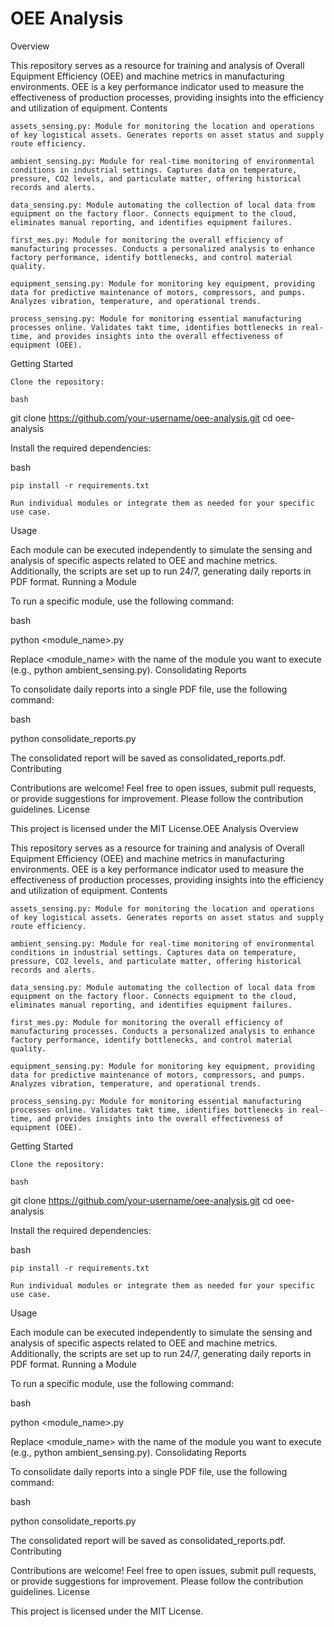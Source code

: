 # OEE Analysis
Overview

This repository serves as a resource for training and analysis of Overall Equipment Efficiency (OEE) and machine metrics in manufacturing environments. OEE is a key performance indicator used to measure the effectiveness of production processes, providing insights into the efficiency and utilization of equipment.
Contents

    assets_sensing.py: Module for monitoring the location and operations of key logistical assets. Generates reports on asset status and supply route efficiency.

    ambient_sensing.py: Module for real-time monitoring of environmental conditions in industrial settings. Captures data on temperature, pressure, CO2 levels, and particulate matter, offering historical records and alerts.

    data_sensing.py: Module automating the collection of local data from equipment on the factory floor. Connects equipment to the cloud, eliminates manual reporting, and identifies equipment failures.

    first_mes.py: Module for monitoring the overall efficiency of manufacturing processes. Conducts a personalized analysis to enhance factory performance, identify bottlenecks, and control material quality.

    equipment_sensing.py: Module for monitoring key equipment, providing data for predictive maintenance of motors, compressors, and pumps. Analyzes vibration, temperature, and operational trends.

    process_sensing.py: Module for monitoring essential manufacturing processes online. Validates takt time, identifies bottlenecks in real-time, and provides insights into the overall effectiveness of equipment (OEE).

Getting Started

    Clone the repository:

    bash

git clone https://github.com/your-username/oee-analysis.git
cd oee-analysis

Install the required dependencies:

bash

    pip install -r requirements.txt

    Run individual modules or integrate them as needed for your specific use case.

Usage

Each module can be executed independently to simulate the sensing and analysis of specific aspects related to OEE and machine metrics. Additionally, the scripts are set up to run 24/7, generating daily reports in PDF format.
Running a Module

To run a specific module, use the following command:

bash

python <module_name>.py

Replace <module_name> with the name of the module you want to execute (e.g., python ambient_sensing.py).
Consolidating Reports

To consolidate daily reports into a single PDF file, use the following command:

bash

python consolidate_reports.py

The consolidated report will be saved as consolidated_reports.pdf.
Contributing

Contributions are welcome! Feel free to open issues, submit pull requests, or provide suggestions for improvement. Please follow the contribution guidelines.
License

This project is licensed under the MIT License.OEE Analysis
Overview

This repository serves as a resource for training and analysis of Overall Equipment Efficiency (OEE) and machine metrics in manufacturing environments. OEE is a key performance indicator used to measure the effectiveness of production processes, providing insights into the efficiency and utilization of equipment.
Contents

    assets_sensing.py: Module for monitoring the location and operations of key logistical assets. Generates reports on asset status and supply route efficiency.

    ambient_sensing.py: Module for real-time monitoring of environmental conditions in industrial settings. Captures data on temperature, pressure, CO2 levels, and particulate matter, offering historical records and alerts.

    data_sensing.py: Module automating the collection of local data from equipment on the factory floor. Connects equipment to the cloud, eliminates manual reporting, and identifies equipment failures.

    first_mes.py: Module for monitoring the overall efficiency of manufacturing processes. Conducts a personalized analysis to enhance factory performance, identify bottlenecks, and control material quality.

    equipment_sensing.py: Module for monitoring key equipment, providing data for predictive maintenance of motors, compressors, and pumps. Analyzes vibration, temperature, and operational trends.

    process_sensing.py: Module for monitoring essential manufacturing processes online. Validates takt time, identifies bottlenecks in real-time, and provides insights into the overall effectiveness of equipment (OEE).

Getting Started

    Clone the repository:

    bash

git clone https://github.com/your-username/oee-analysis.git
cd oee-analysis

Install the required dependencies:

bash

    pip install -r requirements.txt

    Run individual modules or integrate them as needed for your specific use case.

Usage

Each module can be executed independently to simulate the sensing and analysis of specific aspects related to OEE and machine metrics. Additionally, the scripts are set up to run 24/7, generating daily reports in PDF format.
Running a Module

To run a specific module, use the following command:

bash

python <module_name>.py

Replace <module_name> with the name of the module you want to execute (e.g., python ambient_sensing.py).
Consolidating Reports

To consolidate daily reports into a single PDF file, use the following command:

bash

python consolidate_reports.py

The consolidated report will be saved as consolidated_reports.pdf.
Contributing

Contributions are welcome! Feel free to open issues, submit pull requests, or provide suggestions for improvement. Please follow the contribution guidelines.
License

This project is licensed under the MIT License.
